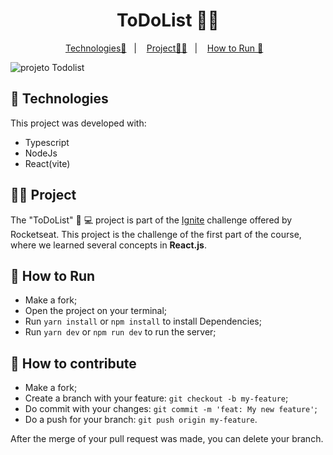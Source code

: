 
<p align = "center" >
  <h1 align="center"> ToDoList 🧑‍💻 </h1>
</p>

<p align="center">
  <a href="#-Technologies">Technologies🚀</a>&nbsp;&nbsp;&nbsp;|&nbsp;&nbsp;&nbsp;
  <a href="#-Project">Project🧑‍💻</a>&nbsp;&nbsp;&nbsp;|&nbsp;&nbsp;&nbsp;
    <a href="#-How-to-Run">How to Run 🏃</a>&nbsp;&nbsp;&nbsp;
</p>

![projeto Todolist](https://github.com/BrunodaSilvaLeite/ToDoList/assets/72769991/a9f9e6cd-2b32-455f-92ae-5edf01d3639f)

## 🚀 Technologies

This project was developed with:

- Typescript
- NodeJs
- React(vite)

## 🧑‍💻 Project

The "ToDoList" 🧑 💻 project is part of the [Ignite](https://app.rocketseat.com.br/ignite/react-js-2022) challenge offered by Rocketseat. This project is the challenge of the first part of the course, where we learned several concepts in **React.js**.

## 🏃 How to Run

- Make a fork;
- Open the project on your terminal;
- Run `yarn install` or `npm install` to install Dependencies;
- Run `yarn dev` or `npm run dev` to run the server;

## 🤔 How to contribute

- Make a fork;
- Create a branch with your feature: `git checkout -b my-feature`;
- Do commit with your changes: `git commit -m 'feat: My new feature'`;
- Do a push for your branch: `git push origin my-feature`.

After the merge of your pull request was made, you can delete your branch.

